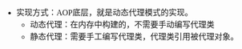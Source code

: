 <font face="SimSun" size=3>

- 实现方式：AOP底层，就是动态代理模式的实现。
    - 动态代理：在内存中构建的，不需要手动编写代理类
    - 静态代理：需要手工编写代理类，代理类引用被代理对象。

</font>